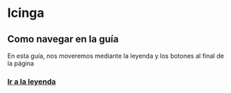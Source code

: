 # Icinga 
## Como navegar en la guía
En esta guía, nos moveremos mediante la leyenda y los botones al final de la página

### [Ir a la leyenda](index.md)

